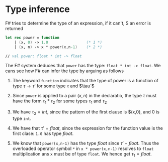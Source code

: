 ﻿# Type inference

 F# tries to determine the type of an expression, if it can't,
S an error is returned

```fsharp
let rec power = function
    | (x, 0) -> 1.0                 (* 1 *)
    | (x, n) -> x * power(x,n-1)    (* 2 *)

// val power: float * int -> float
```

The F# system deduces that `power` has the type: `float * int -> float`. We cans see how F# can infer the type by arguing as follows

1. The keyword `function` indicates that the type of power is a function of type $\tau \rightarrow \tau'$ for some type $\tau$ and $\tau`$

2. Since `power` is applied to a pair $(x,n)$ in the declaratio, the type $\tau$ must have the form $\tau_1 * \tau_2$ for some types $\tau_1$ and $\tau_2$

3. We have $\tau_2 = int$, since the pattern of the first clause is $(x,0), and 0 is type `int`.

4. We have that $\tau' = float$, since the expression for the function value is the first clase: `1.0` has type $float$.

5. We know that `power(x,n-1)` has the type $float$ since $\tau' - float$. Thus the overloaded operator symbol `*` in `x * power(x,n-1)` resolves to `float` multiplication ans `x` must be of type `float`.  We hence get $\tau_1 = float$.
